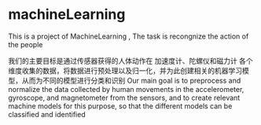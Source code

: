 # machineLearning
This is a project of MachineLearning , The task is recongnize the action of the people

我们的主要目标是通过传感器获得的人体动作在  加速度计、陀螺仪和磁力计  各个维度收集的数据，将数据进行预处理以及归一化，并为此创建相关的机器学习模型，从而为不同的模型进行分类和识别
Our main goal is to preprocess and normalize the data collected by human movements in the accelerometer, gyroscope, and magnetometer from the sensors, and to create relevant machine models for this purpose, so that the different models can be classified and identified
